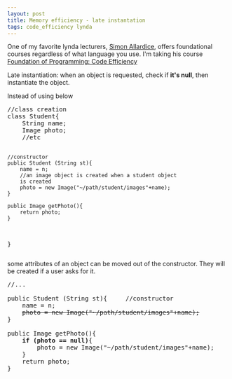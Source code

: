 ```yaml
---
layout: post
title: Memory efficiency - late instantation
tags: code_efficiency lynda
---
```


One of my favorite lynda lecturers, [Simon Allardice](https://www.lynda.com/Simon-Allardice/21-1.html), offers foundational courses regardless of what language you use. I'm taking his course [Foundation of Programming: Code Efficiency](https://www.lynda.com/Developer-Programming-Foundations-tutorials/Foundations-Programming-Code-Efficiency/122461-2.html) 


Late instantiation: when an object is requested, check if **it's null**, then instantiate the object.

Instead of using below
<p><pre>
//class creation
class Student{   
	String name;
	Image photo;
	//etc

	//constructor
	public Student (String st){     
		name = n;
		//an image object is created when a student object
		is created
		photo = new Image("~/path/student/images"+name);  
	}

	public Image getPhoto(){
		return photo;
	}
}
</pre></p>

some attributes of an object can be moved out of the constructor. They will be created if a user asks for it.
<pre>
//...

public Student (String st){     //constructor
	name = n;
	<strike>photo = new Image("~/path/student/images"+name);</strike>
}

public Image getPhoto(){
	<strong>if (photo == null)</strong>{
		photo = new Image("~/path/student/images"+name);
	}
	return photo;
}
</pre>